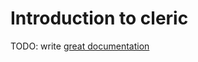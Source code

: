 # Introduction to cleric

TODO: write [great documentation](http://jacobian.org/writing/what-to-write/)
